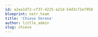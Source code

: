 ```yaml
---
id: a2aa1d72-cf37-4225-a21d-54d3c71ef950
blueprint: netr_team
title: 'Chievo Verona'
author: little_admin
slug: chievo
---
```

